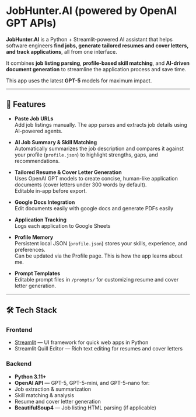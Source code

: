 # JobHunter.AI (powered by OpenAI GPT APIs)

**JobHunter.AI** is a Python + Streamlit-powered AI assistant that helps software engineers **find jobs, generate tailored resumes and cover letters, and track applications**, all from one interface.

It combines **job listing parsing**, **profile-based skill matching**, and **AI-driven document generation** to streamline the application process and save time.

This app uses the latest **GPT-5** models for maximum impact.

---

## 🚀 Features

- **Paste Job URLs**  
  Add job listings manually. The app parses and extracts job details using AI-powered agents.

- **AI Job Summary & Skill Matching**  
  Automatically summarizes the job description and compares it against your profile (`profile.json`) to highlight strengths, gaps, and recommendations.

- **Tailored Resume & Cover Letter Generation**  
  Uses OpenAI GPT models to create concise, human-like application documents (cover letters under 300 words by default).  
  Editable in-app before export.

- **Google Docs Integration**  
  Edit documents easily with google docs and generate PDFs easily

- **Application Tracking**  
  Logs each application to Google Sheets

- **Profile Memory**  
  Persistent local JSON (`profile.json`) stores your skills, experience, and preferences.  
Can be updated via the Profile page. This is how the app learns about me.

- **Prompt Templates**  
  Editable prompt files in `/prompts/` for customizing resume and cover letter generation.

---

## 🛠️ Tech Stack

### **Frontend**
- [Streamlit](https://streamlit.io/) — UI framework for quick web apps in Python
- Streamlit Quill Editor — Rich text editing for resumes and cover letters

### **Backend**
- **Python 3.11+**
- **OpenAI API** — GPT-5, GPT-5-mini, and GPT-5-nano for:
- Job extraction & summarization
- Skill matching & analysis
- Resume and cover letter generation
- **BeautifulSoup4** — Job listing HTML parsing (if applicable)